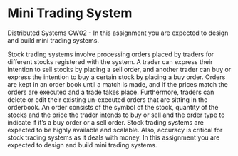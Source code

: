# Mini Trading System
Distributed Systems CW02 -  In this assignment you are expected to design and build mini trading systems.

Stock trading systems involve processing orders placed by traders for different stocks registered with the system. A trader can express their intention to sell stocks by placing a sell order, and another trader can buy or express the intention to buy a certain stock by placing a buy order. Orders are kept in an order book until a match is made, and If the prices match the orders are executed and a trade takes place. 
Furthermore, traders can delete or edit their existing un-executed orders that are sitting in the orderbook. An order consists of the symbol of the stock, quantity of the stocks and the price the trader intends to buy or sell and the order type to indicate if it’s a buy order or a sell order.
Stock trading systems are expected to be highly available and scalable. Also, accuracy is critical for stock trading systems as it deals with money. In this assignment you are expected to design and build mini trading systems.




